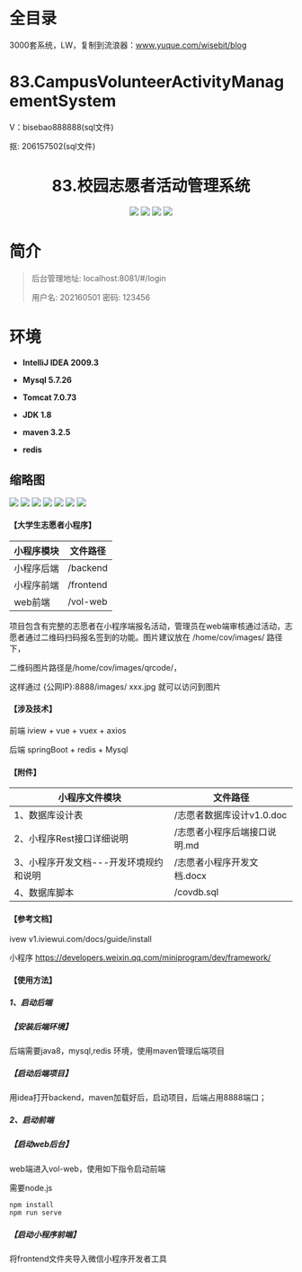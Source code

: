 # 全目录

3000套系统，LW，复制到流浪器：www.yuque.com/wisebit/blog


# 83.CampusVolunteerActivityManagementSystem

<p>V：bisebao888888(sql文件)</p>
<p>抠: 206157502(sql文件)</p>

<p><h1 align="center">83.校园志愿者活动管理系统</h1></p>


<p align="center">
	<img src="https://img.shields.io/badge/jdk-1.8-orange.svg"/>
    <img src="https://img.shields.io/badge/springboot-5.x-lightgrey.svg"/>
    <img src="https://img.shields.io/badge/vue-3.x-blue.svg"/>
    <img src="https://img.shields.io/badge/小程序-3.x-yellow.svg"/>
</p>

# 简介
>
> 
>
> 后台管理地址: localhost:8081/#/login
>
> 用户名: 202160501 密码: 123456


# 环境

- <b>IntelliJ IDEA 2009.3</b>

- <b>Mysql 5.7.26</b>

- <b>Tomcat 7.0.73</b>

- <b>JDK 1.8</b>

- <b>maven 3.2.5 </b>

- <b>redis </b>




## 缩略图

![](https://bitwise.oss-cn-heyuan.aliyuncs.com/2024/9/10/90078c73-093f-4b1f-9a9a-15985ba17327.png)
![](https://bitwise.oss-cn-heyuan.aliyuncs.com/2024/9/10/1e56f761-5bbc-4fe6-be46-de920eac9221.png)
![](https://bitwise.oss-cn-heyuan.aliyuncs.com/2024/9/10/debec934-307f-448c-9719-ce28d9bf1f88.png)
![](https://bitwise.oss-cn-heyuan.aliyuncs.com/2024/9/10/6b1ca971-64ab-4dbb-a553-f9a991622573.png)
![](https://bitwise.oss-cn-heyuan.aliyuncs.com/2024/9/10/bc35c6c2-091d-423c-be96-c73f50cdd254.png)
![](https://bitwise.oss-cn-heyuan.aliyuncs.com/2024/9/10/a10c05ac-c173-4f7b-958f-ad54a48811ae.png)
![](https://bitwise.oss-cn-heyuan.aliyuncs.com/2024/9/10/df26e04b-68ac-400d-a8ff-edf07787219a.png)








#### 【大学生志愿者小程序】

|  小程序模块    |  文件路径    |
| ---- | ---- |
|  小程序后端    |   /backend   |
|  小程序前端    |  /frontend    |
|  web前端    |  /vol-web    |

项目包含有完整的志愿者在小程序端报名活动，管理员在web端审核通过活动，志愿者通过二维码扫码报名签到的功能。图片建议放在   /home/cov/images/  路径下，

二维码图片路径是/home/cov/images/qrcode/，

这样通过  {公网IP}:8888/images/ xxx.jpg 就可以访问到图片



#### 【涉及技术】

前端    iview + vue + vuex + axios

后端    springBoot + redis + Mysql



#### 【附件】

|  小程序文件模块    |  文件路径    |
| ---- | ---- |
| 1、数据库设计表     |  /志愿者数据库设计v1.0.doc    |
| 2、小程序Rest接口详细说明 | /志愿者小程序后端接口说明.md   |
|  3、小程序开发文档---开发环境规约和说明    | /志愿者小程序开发文档.docx     |
| 4、数据库脚本 | /covdb.sql |



#### 【参考文档】

ivew  v1.iviewui.com/docs/guide/install

小程序  https://developers.weixin.qq.com/miniprogram/dev/framework/



#### 【使用方法】

##### 1、启动后端

##### 【安装后端环境】

后端需要java8，mysql,redis 环境，使用maven管理后端项目



##### 【启动后端项目】

用idea打开backend，maven加载好后，启动项目，后端占用8888端口；


##### 2、启动前端

##### 【启动web后台】

web端进入vol-web，使用如下指令启动前端

需要node.js

```bash
npm install
npm run serve 
```

##### 【启动小程序前端】

将frontend文件夹导入微信小程序开发者工具


